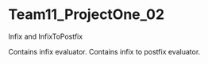 # Team11_ProjectOne_02
Infix and InfixToPostfix


Contains infix evaluator.
Contains infix to postfix evaluator.


